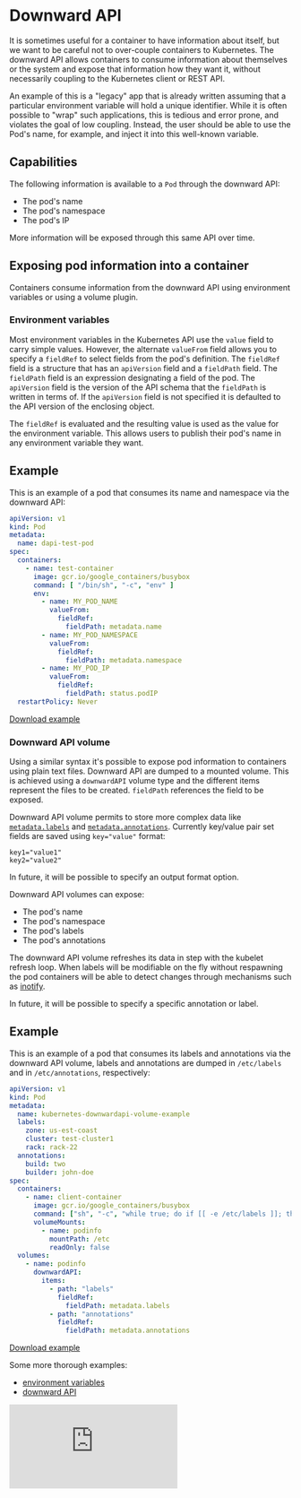 <!-- BEGIN MUNGE: UNVERSIONED_WARNING -->


<!-- END MUNGE: UNVERSIONED_WARNING -->

# Downward API

It is sometimes useful for a container to have information about itself, but we
want to be careful not to over-couple containers to Kubernetes. The downward
API allows containers to consume information about themselves or the system and
expose that information how they want it, without necessarily coupling to the
Kubernetes client or REST API.

An example of this is a "legacy" app that is already written assuming
that a particular environment variable will hold a unique identifier.  While it
is often possible to "wrap" such applications, this is tedious and error prone,
and violates the goal of low coupling.  Instead, the user should be able to use
the Pod's name, for example, and inject it into this well-known variable.

## Capabilities

The following information is available to a `Pod` through the downward API:

*   The pod's name
*   The pod's namespace
*   The pod's IP

More information will be exposed through this same API over time.

## Exposing pod information into a container

Containers consume information from the downward API using environment
variables or using a volume plugin.

### Environment variables

Most environment variables in the Kubernetes API use the `value` field to carry
simple values.  However, the alternate `valueFrom` field allows you to specify
a `fieldRef` to select fields from the pod's definition.  The `fieldRef` field
is a structure that has an `apiVersion` field and a `fieldPath` field.  The
`fieldPath` field is an expression designating a field of the pod.  The
`apiVersion` field is the version of the API schema that the `fieldPath` is
written in terms of.  If the `apiVersion` field is not specified it is
defaulted to the API version of the enclosing object.

The `fieldRef` is evaluated and the resulting value is used as the value for
the environment variable.  This allows users to publish their pod's name in any
environment variable they want.

## Example

This is an example of a pod that consumes its name and namespace via the
downward API:

<!-- BEGIN MUNGE: EXAMPLE downward-api/dapi-pod.yaml -->

```yaml
apiVersion: v1
kind: Pod
metadata:
  name: dapi-test-pod
spec:
  containers:
    - name: test-container
      image: gcr.io/google_containers/busybox
      command: [ "/bin/sh", "-c", "env" ]
      env:
        - name: MY_POD_NAME
          valueFrom:
            fieldRef:
              fieldPath: metadata.name
        - name: MY_POD_NAMESPACE
          valueFrom:
            fieldRef:
              fieldPath: metadata.namespace
        - name: MY_POD_IP
          valueFrom:
            fieldRef:
              fieldPath: status.podIP
  restartPolicy: Never
```

[Download example](downward-api/dapi-pod.yaml?raw=true)
<!-- END MUNGE: EXAMPLE downward-api/dapi-pod.yaml -->



### Downward API volume

Using a similar syntax it's possible to expose pod information to containers using plain text files.
Downward API are dumped to a mounted volume. This is achieved using a `downwardAPI`
volume type and the different items represent the files to be created. `fieldPath` references the field to be exposed.

Downward API volume permits to store more complex data like [`metadata.labels`](labels.md) and [`metadata.annotations`](annotations.md). Currently key/value pair set fields are saved using `key="value"` format:

```
key1="value1"
key2="value2"
```

In future, it will be possible to specify an output format option.

Downward API volumes can expose:

*   The pod's name
*   The pod's namespace
*   The pod's labels
*   The pod's annotations

The downward API volume refreshes its data in step with the kubelet refresh loop. When labels will be modifiable on the fly without respawning the pod containers will be able to detect changes through mechanisms such as [inotify](https://en.wikipedia.org/wiki/Inotify).

In future, it will be possible to specify a specific annotation or label.

## Example

This is an example of a pod that consumes its labels and annotations via the downward API volume, labels and annotations are dumped in `/etc/labels` and in `/etc/annotations`, respectively:

<!-- BEGIN MUNGE: EXAMPLE downward-api/volume/dapi-volume.yaml -->

```yaml
apiVersion: v1
kind: Pod
metadata:
  name: kubernetes-downwardapi-volume-example
  labels:
    zone: us-est-coast
    cluster: test-cluster1
    rack: rack-22
  annotations:
    build: two
    builder: john-doe
spec:
  containers:
    - name: client-container
      image: gcr.io/google_containers/busybox
      command: ["sh", "-c", "while true; do if [[ -e /etc/labels ]]; then cat /etc/labels; fi; if [[ -e /etc/annotations ]]; then cat /etc/annotations; fi; sleep 5; done"]
      volumeMounts:
        - name: podinfo
          mountPath: /etc
          readOnly: false
  volumes:
    - name: podinfo
      downwardAPI:
        items:
          - path: "labels"
            fieldRef:
              fieldPath: metadata.labels
          - path: "annotations"
            fieldRef:
              fieldPath: metadata.annotations
```

[Download example](downward-api/volume/dapi-volume.yaml?raw=true)
<!-- END MUNGE: EXAMPLE downward-api/volume/dapi-volume.yaml -->

Some more thorough examples:
   * [environment variables](environment-guide/)
   * [downward API](downward-api/)




<!-- BEGIN MUNGE: IS_VERSIONED -->
<!-- TAG IS_VERSIONED -->
<!-- END MUNGE: IS_VERSIONED -->


<!-- BEGIN MUNGE: GENERATED_ANALYTICS -->
[![Analytics](https://kubernetes-site.appspot.com/UA-36037335-10/GitHub/docs/user-guide/downward-api.md?pixel)]()
<!-- END MUNGE: GENERATED_ANALYTICS -->
